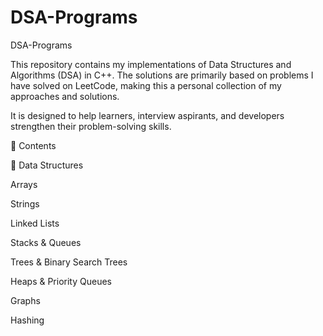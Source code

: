 # DSA-Programs
DSA-Programs

This repository contains my implementations of Data Structures and Algorithms (DSA) in C++. The solutions are primarily based on problems I have solved on LeetCode, making this a personal collection of my approaches and solutions.

It is designed to help learners, interview aspirants, and developers strengthen their problem-solving skills.

🚀 Contents

📂 Data Structures

Arrays

Strings

Linked Lists

Stacks & Queues

Trees & Binary Search Trees

Heaps & Priority Queues

Graphs

Hashing
